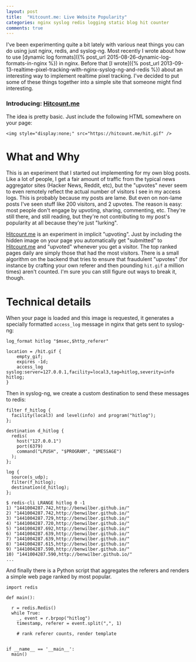 ```yaml
---
layout: post
title:  "Hitcount.me: Live Website Popularity"
categories: nginx syslog redis logging static blog hit counter
comments: true
---
```


I've been experimenting quite a bit lately with various neat things you can do using just nginx, redis, and syslog-ng.  Most recently I wrote about how to use [dynamic log formats]({% post_url 2015-08-26-dynamic-log-formats-in-nginx %}) in nginx.  Before that [I wrote]({% post_url 2013-09-13-realtime-pixel-tracking-with-nginx-syslog-ng-and-redis %}) about an interesting way to implement realtime pixel tracking.  I've decided to put some of these things together into a simple site that someone might find interesting.

### Introducing: [Hitcount.me](https://hitcount.me/)

The idea is pretty basic.  Just include the following HTML somewhere on your page:

```
<img style="display:none;" src="https://hitcount.me/hit.gif" />
```

# What and Why

This is an experiment that I started out implementing for my own blog posts.  Like a lot of people, I get a fair amount of traffic from the typical news aggregator sites (Hacker News, Reddit, etc), but the "upvotes" never seem to even remotely reflect the actual number of visitors I see in my access logs.  This is probably because my posts are lame.  But even on non-lame posts I've seen stuff like 200 visitors, and 2 upvotes.  The reason is easy: most people don't engage by upvoting, sharing, commenting, etc.  They're still there, and still reading, but they're not contributing to my post's popularity at all because they're just "lurking".

[Hitcount.me](https://hitcount.me/) is an experiment in implicit "upvoting".  Just by including the hidden image on your page you automatically get "submitted" to [Hitcount.me](https://hitcount.me/) and "upvoted" whenever you get a visitor.  The top ranked pages daily are simply those that had the most visitors.  There is a small algorithm on the backend that tries to ensure that fraudulent "upvotes" (for instance by crafting your own referer and then pounding `hit.gif` a million times) aren't counted.  I'm sure you can still figure out ways to break it, though.


# Technical details

When your page is loaded and this image is requested, it generates a specially formatted `access_log` message in nginx that gets sent to syslog-ng:

```
log_format hitlog "$msec,$http_referer"
```

```
location = /hit.gif {
    empty_gif;
    expires -1d;
    access_log syslog:server=127.0.0.1,facility=local3,tag=hitlog,severity=info hitlog;
}
```

Then in syslog-ng, we create a custom destination to send these messages to redis:

```
filter f_hitlog {
  facility(local3) and level(info) and program("hitlog");
};

destination d_hitlog {
  redis(
    host("127.0.0.1")
    port(6379)
    command("LPUSH", "$PROGRAM", "$MESSAGE")
  );
};

log {
  source(s_udp);
  filter(f_hitlog);
  destination(d_hitlog);
};
```

```
$ redis-cli LRANGE hitlog 0 -1
1) "1441004287.742,http://benwilber.github.io/"
2) "1441004287.742,http://benwilber.github.io/"
3) "1441004287.729,http://benwilber.github.io/"
4) "1441004287.720,http://benwilber.github.io/"
5) "1441004287.692,http://benwilber.github.io/"
6) "1441004287.639,http://benwilber.github.io/"
7) "1441004287.639,http://benwilber.github.io/"
8) "1441004287.615,http://benwilber.github.io/"
9) "1441004287.590,http://benwilber.github.io/"
10) "1441004287.590,http://benwilber.github.io/"
...
```

And finally there is a Python script that aggregates the referers and renders a simple web page ranked by most popular.

```
import redis

def main():

  r = redis.Redis()
  while True:
    _, event = r.brpop("hitlog")
    timestamp, referer = event.split(",", 1)

    # rank referer counts, render template


if __name__ == '__main__':
  main()
```

